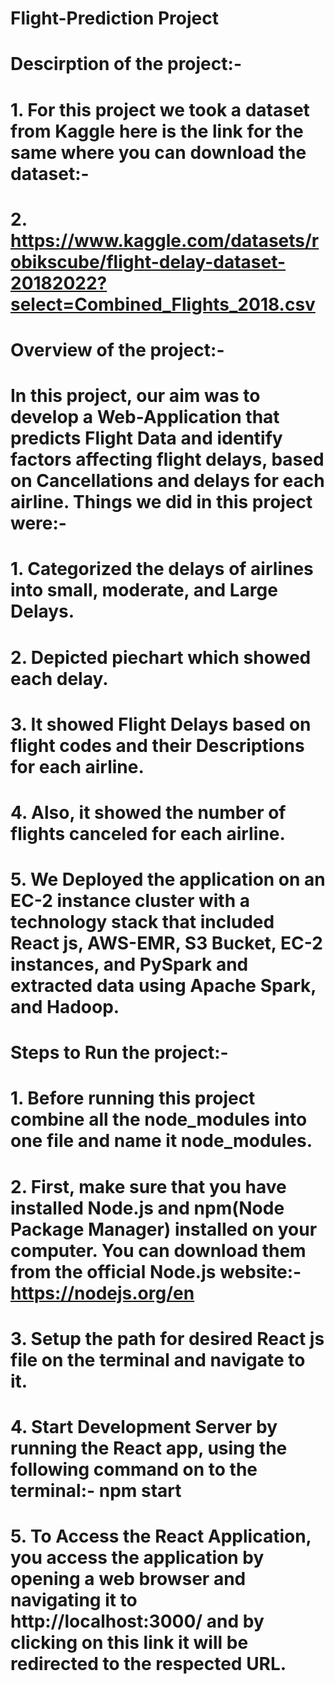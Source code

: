 # Flight-Prediction Project

# Descirption of the project:-
# 1. For this project we took a dataset from Kaggle here is the link for the same where you can download the dataset:-
# 2. https://www.kaggle.com/datasets/robikscube/flight-delay-dataset-20182022?select=Combined_Flights_2018.csv

# Overview of the project:-
# In this project, our aim was to develop a Web-Application that predicts Flight Data and identify factors affecting flight delays, based on Cancellations and delays for each airline. Things we did in this project were:-
# 1. Categorized the delays of airlines into small, moderate, and Large Delays.
# 2. Depicted piechart which showed each delay.
# 3. It showed Flight Delays based on flight codes and their Descriptions for each airline.
# 4. Also, it showed the number of flights canceled for each airline.
# 5. We Deployed the application on an EC-2 instance cluster with a technology stack that included React js, AWS-EMR, S3 Bucket, EC-2 instances, and PySpark and extracted data using Apache Spark, and Hadoop.

# Steps to Run the project:-
# 1. Before running this project combine all the node_modules into one file and name it node_modules.
# 2. First, make sure that you have installed Node.js and npm(Node Package Manager) installed on your computer. You can download them from the official Node.js website:- https://nodejs.org/en
# 3. Setup the path for desired React js file on the terminal and navigate to it.
# 4. Start Development Server by running the React app, using the following command on to the terminal:- npm start
# 5. To Access the React Application, you access the application by opening a web browser and navigating it to http://localhost:3000/ and by clicking on this link it will be redirected to the respected URL.


